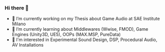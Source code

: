 ### Hi there 👋


- 🔭 I’m currently working on my Thesis about Game Audio at SAE Institute Milano
- 🌱 I’m currently learning about Middlewares (Wwise, FMOD), Game Engines (Unity3D, UE5), OOPs (MAX.MSP, PureData)
- 🧠 I'm interested in Experimental Sound Design, DSP, Procedural Audio, AV Installations

<!--
**lucarigat/lucarigat** is a ✨ _special_ ✨ repository because its `README.md` (this file) appears on your GitHub profile.

Here are some ideas to get you started:

- 👯 I’m looking to collaborate on ...
- 🤔 I’m looking for help with ...
- 💬 Ask me about ...
- 📫 How to reach me: ...
- 😄 Pronouns: ...
- ⚡ Fun fact: ...
-->
